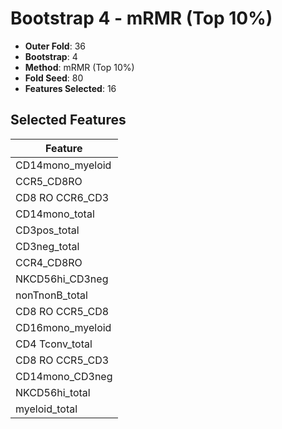 # Bootstrap 4 - mRMR (Top 10%)

- **Outer Fold**: 36
- **Bootstrap**: 4
- **Method**: mRMR (Top 10%)
- **Fold Seed**: 80
- **Features Selected**: 16

## Selected Features

| Feature |
|---------|
| CD14mono_myeloid |
| CCR5_CD8RO |
| CD8 RO CCR6_CD3 |
| CD14mono_total |
| CD3pos_total |
| CD3neg_total |
| CCR4_CD8RO |
| NKCD56hi_CD3neg |
| nonTnonB_total |
| CD8 RO CCR5_CD8 |
| CD16mono_myeloid |
| CD4 Tconv_total |
| CD8 RO CCR5_CD3 |
| CD14mono_CD3neg |
| NKCD56hi_total |
| myeloid_total |
